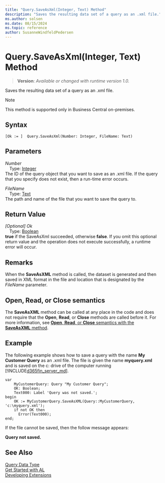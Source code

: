 ```yaml
---
title: "Query.SaveAsXml(Integer, Text) Method"
description: "Saves the resulting data set of a query as an .xml file."
ms.author: solsen
ms.date: 08/15/2024
ms.topic: reference
author: SusanneWindfeldPedersen
---
```

[//]: # (START>DO_NOT_EDIT)
[//]: # (IMPORTANT:Do not edit any of the content between here and the END>DO_NOT_EDIT.)
[//]: # (Any modifications should be made in the .xml files in the ModernDev repo.)
# Query.SaveAsXml(Integer, Text) Method
> **Version**: _Available or changed with runtime version 1.0._

Saves the resulting data set of a query as an .xml file.

> [!NOTE]
> This method is supported only in Business Central on-premises.

## Syntax
```AL
[Ok := ]  Query.SaveAsXml(Number: Integer, FileName: Text)
```
## Parameters
*Number*  
&emsp;Type: [Integer](../integer/integer-data-type.md)  
The ID of the query object that you want to save as an .xml file. If the query that you specify does not exist, then a run-time error occurs.  

*FileName*  
&emsp;Type: [Text](../text/text-data-type.md)  
The path and name of the file that you want to save the query to.  


## Return Value
*[Optional] Ok*  
&emsp;Type: [Boolean](../boolean/boolean-data-type.md)  
**true** if the SaveAsXml succeeded, otherwise **false**. If you omit this optional return value and the operation does not execute successfully, a runtime error will occur.  


[//]: # (IMPORTANT: END>DO_NOT_EDIT)

## Remarks  
When the **SaveAsXML** method is called, the dataset is generated and then saved in XML format in the file and location that is designated by the *FileName* parameter.

## Open, Read, or Close semantics

The **SaveAsXML** method can be called at any place in the code and does not require that the **Open**, **Read**, or **Close** methods are called before it. For more information, see [**Open**, **Read**, or **Close** semantics with the **SaveAsXML** method](./query-saveasxml-integer-outstream-method.md#open-read-or-close-semantics-with-the-saveasxml-method). 

## Example  
The following example shows how to save a query with the name **My Customer Query** as an .xml file. The file is given the name **myquery.xml** and is saved on the c: drive of the computer running [!INCLUDE[d365fin_server_md](../../includes/d365fin_server_md.md)].  

```al
var
    MyCustomerQuery: Query "My Customer Query";
    OK: Boolean;
    Text000: Label 'Query was not saved.';
begin
    OK := MyCustomerQuery.SaveAsXML(Query::MyCustomerQuery, 'c:\myquery.xml');  
    if not OK then  
      Error(Text000);  
end;
```  

If the file cannot be saved, then the follow message appears:  

 **Query not saved.**

## See Also

[Query Data Type](query-data-type.md)  
[Get Started with AL](../../devenv-get-started.md)  
[Developing Extensions](../../devenv-dev-overview.md)